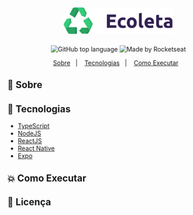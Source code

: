 <h1 align="center">
    <img alt="Proffy" src=".github/logo.svg" height="60px" />
</h1>

<p align="center">
  <img alt="GitHub top language" src="https://img.shields.io/github/languages/top/igooralm192/nlw-01">
  <img alt="Made by Rocketseat" src="https://img.shields.io/badge/made%20by-Rocketseat-%237519C1"><br/>
</p>
<p align="center">
  <a href="#bookmark-sobre">Sobre</a>&nbsp;&nbsp;&nbsp;|&nbsp;&nbsp;&nbsp;
  <a href="#rocket-tecnologias">Tecnologias</a>&nbsp;&nbsp;&nbsp;|&nbsp;&nbsp;&nbsp;
  <a href="#boom-como-executar">Como Executar</a>&nbsp;&nbsp;&nbsp;
  <!-- <a href="#memo-licença">Licença</a> -->
</p>

<!-- <p align="center">
  <img alt="design do projeto" width="650px" src="./.github/design.png" />
<p> -->

## :bookmark: Sobre


  
<!-- Essa aplicação foi realizada durante a Next **Level Week #2**, projeto da [Rocketseat](https://rocketseat.com.br/). -->

## :rocket: Tecnologias

-  [TypeScript](https://www.typescriptlang.org/)
-  [NodeJS](https://nodejs.org/en/)
-  [ReactJS](https://reactjs.org/)
-  [React Native](http://facebook.github.io/react-native/)
-  [Expo](https://expo.io/)

## :boom: Como Executar

## :memo: Licença

<!-- Esse projeto está sob a licença MIT. Veja o arquivo [LICENSE](LICENSE.md) para mais detalhes.

---
<sup>Projeto desenvolvido com a tutoria de [Diego Fernandes](https://github.com/diego3g), da [Rocketseat](rocketseat.com.br).</sup> -->